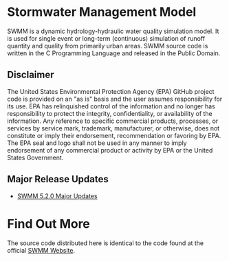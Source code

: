 ﻿

# Stormwater Management Model

SWMM is a dynamic hydrology-hydraulic water quality simulation model. 
It is used for single event or long-term (continuous) simulation of 
runoff quantity and quality from primarily urban areas. SWMM source code 
is written in the C Programming Language and released in the Public Domain.

## Disclaimer

The United States Environmental Protection Agency (EPA) GitHub project code is provided on an "as is" basis and the user assumes responsibility for its use. EPA has relinquished control of the information and no longer has responsibility to protect the integrity, confidentiality, or availability of the information. Any reference to specific commercial products, processes, or services by service mark, trademark, manufacturer, or otherwise, does not constitute or imply their endorsement, recommendation or favoring by EPA. The EPA seal and logo shall not be used in any manner to imply endorsement of any commercial product or activity by EPA or the United States Government.

## Major Release Updates 

* [SWMM 5.2.0 Major Updates](./SWMM_5.2.0.md)


# Find Out More
The source code distributed here is identical to the code found at the official [SWMM Website](http://www2.epa.gov/water-research/storm-water-management-model-swmm).